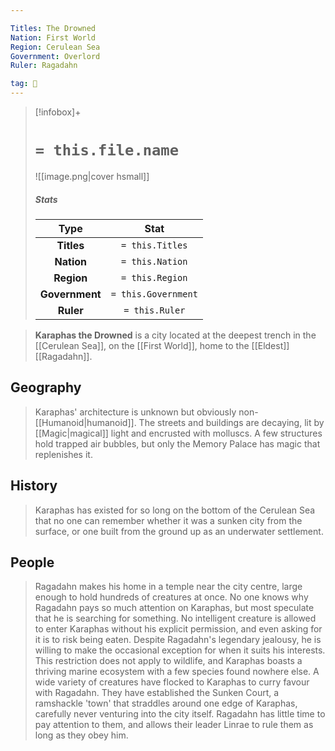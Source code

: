 ```yaml
---

Titles: The Drowned
Nation: First World
Region: Cerulean Sea
Government: Overlord
Ruler: Ragadahn

tag: 🌃
---
```


> [!infobox]+
> #  `= this.file.name`
> ![[image.png|cover hsmall]]
> ##### Stats
> Type | Stat |
> :---:|:---:|
> **Titles** | `= this.Titles` |
> **Nation** | `= this.Nation` |
> **Region** | `= this.Region` |
> **Government** | `= this.Government` |
> **Ruler** | `= this.Ruler` |



> **Karaphas the Drowned** is a city located at the deepest trench in the [[Cerulean Sea]], on the [[First World]], home to the [[Eldest]] [[Ragadahn]].



## Geography

> Karaphas' architecture is unknown but obviously non-[[Humanoid|humanoid]]. The streets and buildings are decaying, lit by [[Magic|magical]] light and encrusted with molluscs. A few structures hold trapped air bubbles, but only the Memory Palace has magic that replenishes it.


## History

> Karaphas has existed for so long on the bottom of the Cerulean Sea that no one can remember whether it was a sunken city from the surface, or one built from the ground up as an underwater settlement.


## People

> Ragadahn makes his home in a temple near the city centre, large enough to hold hundreds of creatures at once. No one knows why Ragadahn pays so much attention on Karaphas, but most speculate that he is searching for something. No intelligent creature is allowed to enter Karaphas without his explicit permission, and even asking for it is to risk being eaten. Despite Ragadahn's legendary jealousy, he is willing to make the occasional exception for when it suits his interests. This restriction does not apply to wildlife, and Karaphas boasts a thriving marine ecosystem with a few species found nowhere else.
> A wide variety of creatures have flocked to Karaphas to curry favour with Ragadahn. They have established the Sunken Court, a ramshackle 'town' that straddles around one edge of Karaphas, carefully never venturing into the city itself. Ragadahn has little time to pay attention to them, and allows their leader Linrae to rule them as long as they obey him.







